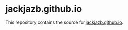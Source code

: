 # jackjazb.github.io

This repository contains the source for [jackjazb.github.io](https://jackjazb.github.io).
